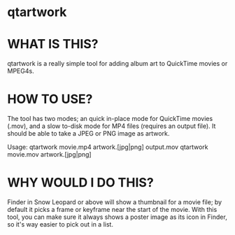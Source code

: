 qtartwork
=============

WHAT IS THIS?
=============

qtartwork is a really simple tool for adding album art to QuickTime movies or MPEG4s.

HOW TO USE?
===========

The tool has two modes; an quick in-place mode for QuickTime movies (.mov), and a slow to-disk mode for MP4 files (requires an output file). It should be able to take a JPEG or PNG image as artwork.

Usage: qtartwork movie.mp4 artwork.[jpg|png] output.mov
       qtartwork movie.mov artwork.[jpg|png]

WHY WOULD I DO THIS?
====================

Finder in Snow Leopard or above will show a thumbnail for a movie file; by default it picks a frame or keyframe near the start of the movie. With this tool, you can make sure it always shows a poster image as its icon in Finder, so it's way easier to pick out in a list.